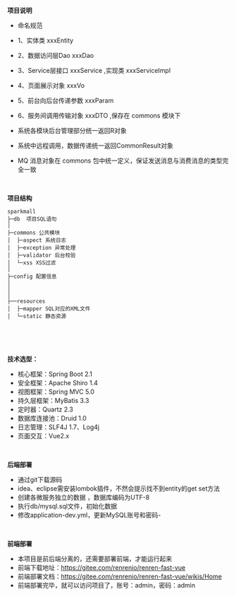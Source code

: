 **项目说明** 

- 命名规范
-  1、实体类              xxxEntity
-  2、数据访问层Dao       xxxDao
-  3、Service层接口       xxxService  ,实现类 xxxServiceImpl
-  4、页面展示对象        xxxVo
-  5、前台向后台传递参数  xxxParam
-  6、服务间调用传输对象  xxxDTO ,保存在 commons 模块下
  

- 系统各模块后台管理部分统一返回R对象
- 系统中远程调用，数据传递统一返回CommonResult<T>对象
- MQ 消息对象在 commons 包中统一定义，保证发送消息与消费消息的类型完全一致

<br>
 

**项目结构** 
```
sparkmall 
├─db  项目SQL语句
│
├─commons 公共模块
│  ├─aspect 系统日志
│  ├─exception 异常处理
│  ├─validator 后台校验
│  └─xss XSS过滤
│ 
├─config 配置信息
│ 
│ 
│  
├──resources 
│  ├─mapper SQL对应的XML文件
│  └─static 静态资源

```
<br> 



<br>


<br> 


**技术选型：** 
- 核心框架：Spring Boot 2.1
- 安全框架：Apache Shiro 1.4
- 视图框架：Spring MVC 5.0
- 持久层框架：MyBatis 3.3
- 定时器：Quartz 2.3
- 数据库连接池：Druid 1.0
- 日志管理：SLF4J 1.7、Log4j
- 页面交互：Vue2.x 
<br> 


 **后端部署**
- 通过git下载源码
- idea、eclipse需安装lombok插件，不然会提示找不到entity的get set方法
- 创建各微服务独立的数据 ，数据库编码为UTF-8
- 执行db/mysql.sql文件，初始化数据
- 修改application-dev.yml，更新MySQL账号和密码- 


<br> 

 **前端部署**
 - 本项目是前后端分离的，还需要部署前端，才能运行起来
 - 前端下载地址：https://gitee.com/renrenio/renren-fast-vue
 - 前端部署文档：https://gitee.com/renrenio/renren-fast-vue/wikis/Home
 - 前端部署完毕，就可以访问项目了，账号：admin，密码：admin
 
 <br>